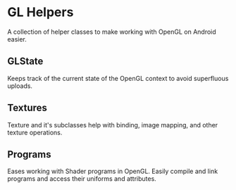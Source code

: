 # GL Helpers

A collection of helper classes to make working with OpenGL on
Android easier.

## GLState

Keeps track of the current state of the OpenGL context to avoid
superfluous uploads.

## Textures

Texture and it's subclasses help with binding, image mapping, and
other texture operations.

## Programs

Eases working with Shader programs in OpenGL. Easily compile and
link programs and access their uniforms and attributes.